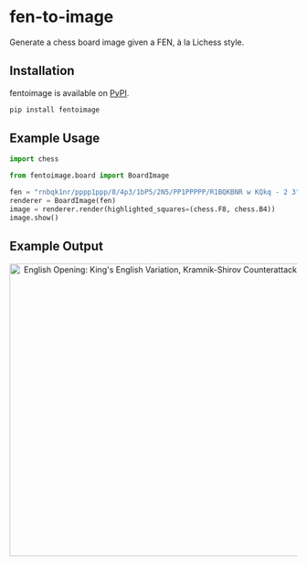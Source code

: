 # fen-to-image

Generate a chess board image given a FEN, à la Lichess style. 

## Installation

fentoimage is available on [PyPI](https://pypi.org/project/fentoimage/).

```sh
pip install fentoimage
```

## Example Usage

```python
import chess

from fentoimage.board import BoardImage

fen = "rnbqk1nr/pppp1ppp/8/4p3/1bP5/2N5/PP1PPPPP/R1BQKBNR w KQkq - 2 3"
renderer = BoardImage(fen)
image = renderer.render(highlighted_squares=(chess.F8, chess.B4))
image.show()
```

## Example Output

<p align="center">
  <img src="https://user-images.githubusercontent.com/36672196/187807385-6087105e-bf99-4167-8a75-7fb76b66a49f.PNG" width="512" alt="English Opening: King's English Variation, Kramnik-Shirov Counterattack">
</p>
